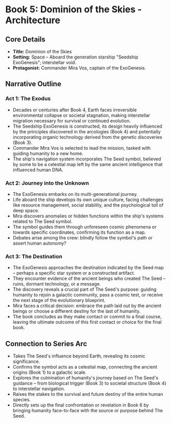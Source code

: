 # Book 5: Dominion of the Skies - Architecture

## Core Details
- **Title:** Dominion of the Skies
- **Setting:** Space – Aboard the generation starship "Seedship ExoGenesis"; interstellar void.
- **Protagonist:** Commander Mira Vos, captain of the ExoGenesis.

## Narrative Outline

### Act 1: The Exodus
- Decades or centuries after Book 4, Earth faces irreversible environmental collapse or societal stagnation, making interstellar migration necessary for survival or continued evolution.
- The Seedship ExoGenesis is constructed, its design heavily influenced by the principles discovered in the arcologies (Book 4) and potentially incorporating organic technology derived from the genetic discoveries (Book 3).
- Commander Mira Vos is selected to lead the mission, tasked with guiding humanity to a new home.
- The ship's navigation system incorporates The Seed symbol, believed by some to be a celestial map left by the same ancient intelligence that influenced human DNA.

### Act 2: Journey into the Unknown
- The ExoGenesis embarks on its multi-generational journey.
- Life aboard the ship develops its own unique culture, facing challenges like resource management, social stability, and the psychological toll of deep space.
- Mira discovers anomalies or hidden functions within the ship's systems related to The Seed symbol.
- The symbol guides them through unforeseen cosmic phenomena or towards specific coordinates, confirming its function as a map.
- Debates arise among the crew: blindly follow the symbol's path or assert human autonomy?

### Act 3: The Destination
- The ExoGenesis approaches the destination indicated by the Seed map – perhaps a specific star system or a constructed artifact.
- They encounter evidence of the ancient beings who created The Seed – ruins, dormant technology, or a message.
- The discovery reveals a crucial part of The Seed's purpose: guiding humanity to rejoin a galactic community, pass a cosmic test, or receive the next stage of the evolutionary blueprint.
- Mira faces a critical decision: embrace the path laid out by the ancient beings or choose a different destiny for the last of humanity.
- The book concludes as they make contact or commit to a final course, leaving the ultimate outcome of this first contact or choice for the final book.

## Connection to Series Arc
- Takes The Seed's influence beyond Earth, revealing its cosmic significance.
- Confirms the symbol acts as a celestial map, connecting the ancient origins (Book 1) to a galactic scale.
- Explores the culmination of humanity's journey based on The Seed's guidance – from biological trigger (Book 3) to societal structure (Book 4) to interstellar navigation.
- Raises the stakes to the survival and future destiny of the entire human species.
- Directly sets up the final confrontation or revelation in Book 6 by bringing humanity face-to-face with the source or purpose behind The Seed. 